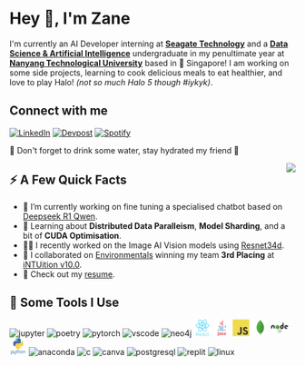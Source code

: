 <h1>Hey 👋, I'm Zane</a></h1>
<p>I'm currently an AI Developer interning at <strong><a href="https://www.seagate.com/sg/en/">Seagate Technology</a></strong> and a <strong><a href="https://www.ntu.edu.sg/education/undergraduate-programme/bachelor-of-science-in-data-science-artificial-intelligence">Data Science & Artificial Intelligence</a></strong> undergraduate in my penultimate year at <strong><a href="https://www.ntu.edu.sg/">Nanyang Technological University</a></strong> based in 📍 Singapore! I am working on some side projects, learning to cook delicious meals to eat healthier, and love to play Halo! <i>(not so much Halo 5 though #iykyk)</i>.</p>

## Connect with me

[![LinkedIn](https://img.shields.io/badge/LinkedIn-0A66C2?style=for-the-badge&logo=linkedin&logoColor=white)](https://www.linkedin.com/in/zane23yee "LinkedIn")
[![Devpost](https://img.shields.io/badge/Devpost-003E54?style=for-the-badge&logo=devpost&logoColor=white)](https://devpost.com/zazzane "Devpost")
[![Spotify](https://img.shields.io/badge/Spotify-1DB954?style=for-the-badge&logo=spotify&logoColor=white)](https://open.spotify.com/user/q2jkvuz6bpfcqzazcwonmewbk?si=YAsAFyUtTgOgK6dyVFGpnA "Spotify")


<p>🫗 Don't forget to drink some water, stay hydrated my friend 🫗</p>
<img align="right" src="https://media4.giphy.com/media/v1.Y2lkPTc5MGI3NjExeWhoMjJnN2F4aXB0cDVyYzRlZTRyODY1c3dod2xoMGowaHAyMzI5biZlcD12MV9pbnRlcm5hbF9naWZfYnlfaWQmY3Q9Zw/bxwtewdxpDuBq/giphy.gif" />
<h2>⚡️ A Few Quick Facts</h2>
<ul>
<li>🔭 I’m currently working on fine tuning a specialised chatbot based on <a href="https://huggingface.co/deepseek-ai/DeepSeek-R1-Distill-Qwen-7B">Deepseek R1 Qwen</a>.</li>
<li>🧐 Learning about <strong>Distributed Data Paralleism</strong>, <strong>Model Sharding</strong>, and a bit of <strong>CUDA Optimisation</strong>.</li>
<li>👨‍💻 I recently worked on the Image AI Vision models using <a href="https://huggingface.co/timm/resnet34d.ra2_in1k">Resnet34d</a>.</li>
<li>📝 I collaborated on <a href="https://environmentals.vercel.app/">Environmentals</a> winning my team <strong>3rd Placing</strong> at <a href="https://devpost.com/software/enviromentals">iNTUition v10.0</a>.</li>
<li>📙 Check out my <a href="https://drive.google.com/file/d/1LAh1Dx1NgpByS1eEJWPHi6a__D2QezvG/view">resume</a>.</li>
</ul>

<h2>🚀 Some Tools I Use</h2>
<p align="left">
<img src="https://cdn.jsdelivr.net/gh/devicons/devicon@latest/icons/jupyter/jupyter-original-wordmark.svg" alt="jupyter" width="30" height="30" />
<img src="https://cdn.jsdelivr.net/gh/devicons/devicon@latest/icons/poetry/poetry-original.svg" alt="poetry" width="30" height="30" />
<img src="https://cdn.jsdelivr.net/gh/devicons/devicon@latest/icons/pytorch/pytorch-original.svg" alt="pytorch" width="30" height="30" />
<img src="https://cdn.jsdelivr.net/gh/devicons/devicon@latest/icons/vscode/vscode-original.svg" alt="vscode" width="30" height="30" />
<img src="https://cdn.jsdelivr.net/gh/devicons/devicon@latest/icons/neo4j/neo4j-original.svg" alt="neo4j" width="30" height="30" />
<img src="https://raw.githubusercontent.com/devicons/devicon/master/icons/react/react-original-wordmark.svg" alt="react" width="30" height="30" />
<img src="https://raw.githubusercontent.com/devicons/devicon/master/icons/java/java-original-wordmark.svg" alt="java" width="30" height="30" />
<img src="https://raw.githubusercontent.com/devicons/devicon/master/icons/javascript/javascript-original.svg" alt="javascript" width="30" height="30" />
<img src="https://raw.githubusercontent.com/devicons/devicon/master/icons/mongodb/mongodb-original.svg" alt="mongodb" width="30" height="30" />
<img src="https://raw.githubusercontent.com/devicons/devicon/master/icons/nodejs/nodejs-original-wordmark.svg" alt="nodejs" width="30" height="30" />
<img src="https://raw.githubusercontent.com/devicons/devicon/master/icons/python/python-original-wordmark.svg" alt="python" width="30" height="30" />
<img src="https://cdn.jsdelivr.net/gh/devicons/devicon@latest/icons/anaconda/anaconda-original.svg" alt="anaconda" width="30" height="30" />
<img src="https://cdn.jsdelivr.net/gh/devicons/devicon@latest/icons/c/c-original.svg" alt="c" width="30" height="30" />
<img src="https://cdn.jsdelivr.net/gh/devicons/devicon@latest/icons/canva/canva-original.svg" alt="canva" width="30" height="30" />
<img src="https://cdn.jsdelivr.net/gh/devicons/devicon@latest/icons/postgresql/postgresql-original-wordmark.svg" alt="postgresql" width="30" height="30" />
<img src="https://cdn.jsdelivr.net/gh/devicons/devicon@latest/icons/replit/replit-original.svg" alt="replit" width="30" height="30" />
<img src="https://cdn.jsdelivr.net/gh/devicons/devicon@latest/icons/linux/linux-original.svg" alt="linux" width="30" height="30" />
</p>

